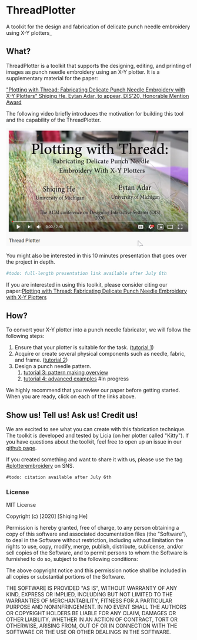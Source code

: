 # ThreadPlotter


A toolkit for the design and fabrication of delicate punch needle embroidery using X-Y plotters_ 
 
 ## What?
 
ThreadPlotter is a toolkit that supports the designing, editing, and printing of images as punch needle embroidery using an X-Y plotter. It is a supplementary material for the paper:

["Plotting with Thread: Fabricating Delicate Punch Needle Embroidery with X-Y Plotters"
 Shiqing He, Eytan Adar, to appear, DIS'20, Honorable Mention Award](http://www.cond.org/punchneedle.html)

The following video briefly introduces the motivation for building this tool and the capability of the ThreadPlotter.
 
[![youtube-preview](assets/youtube-preview.png)](https://www.youtube.com/watch?v=zMfiQarMp-8)

You might also be interested in this 10 minutes presentation that goes over the project in depth. 

```python
#todo: full-length presentation link available after July 6th
```

If you are interested in using this toolkit, please consider citing our paper:[Plotting with Thread: Fabricating Delicate Punch Needle Embroidery with X-Y Plotters](http://www.cond.org/punchneedle.html)

 ## How?
 
 To convert your X-Y plotter into a punch needle fabricator, we will follow the following steps:
  1. Ensure that your plotter is suitable for the task. ([tutorial 1](tutorial/step1_plotterCheck.md))
  2. Acquire or create several physical components such as needle, fabric, and frame. ([tutorial 2](tutorial/step2_physicalSetup.md))
  3. Design a punch needle pattern. 
     1. [tutorial 3: pattern making overview](tutorial/step3_patternMaking.md)
     2. [tutorial 4: advanced examples](tutorial/step4_advancedExamples.md) #in progress
  
 We highly recommend that you review our paper before getting started. When you are ready, click on each of the links above.
    
 ## Show us! Tell us! Ask us! Credit us!
 We are excited to see what you can create with this fabrication technique. The toolkit is developed and tested by Licia (on her plotter called "Kitty"). If you have questions about the toolkit, feel free to open up an issue in our [github page](https://github.com/LiciaHe/threadPlotter).   
 
 If you created something and want to share it with us, please use the tag [#plotterembroidery](https://www.instagram.com/explore/tags/plotterembroidery/?hl=en) on SNS. 
 
```
#todo: citation available after July 6th
```
 
 ### License
 
 MIT License

Copyright (c) [2020] [Shiqing He]

Permission is hereby granted, free of charge, to any person obtaining a copy
of this software and associated documentation files (the "Software"), to deal
in the Software without restriction, including without limitation the rights
to use, copy, modify, merge, publish, distribute, sublicense, and/or sell
copies of the Software, and to permit persons to whom the Software is
furnished to do so, subject to the following conditions:

The above copyright notice and this permission notice shall be included in all
copies or substantial portions of the Software.

THE SOFTWARE IS PROVIDED "AS IS", WITHOUT WARRANTY OF ANY KIND, EXPRESS OR
IMPLIED, INCLUDING BUT NOT LIMITED TO THE WARRANTIES OF MERCHANTABILITY,
FITNESS FOR A PARTICULAR PURPOSE AND NONINFRINGEMENT. IN NO EVENT SHALL THE
AUTHORS OR COPYRIGHT HOLDERS BE LIABLE FOR ANY CLAIM, DAMAGES OR OTHER
LIABILITY, WHETHER IN AN ACTION OF CONTRACT, TORT OR OTHERWISE, ARISING FROM,
OUT OF OR IN CONNECTION WITH THE SOFTWARE OR THE USE OR OTHER DEALINGS IN THE
SOFTWARE.
